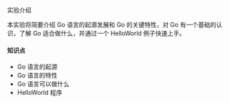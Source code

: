 实验介绍



本实验将简要介绍 Go 语言的起源发展和 Go 的关键特性，对 Go 有一个基础的认识，了解 Go 适合做什么，并通过一个 HelloWorld 例子快速上手。

#### 知识点

- Go 语言的起源
- Go 语言的特性
- Go 语言可以做什么
- HelloWorld 程序

